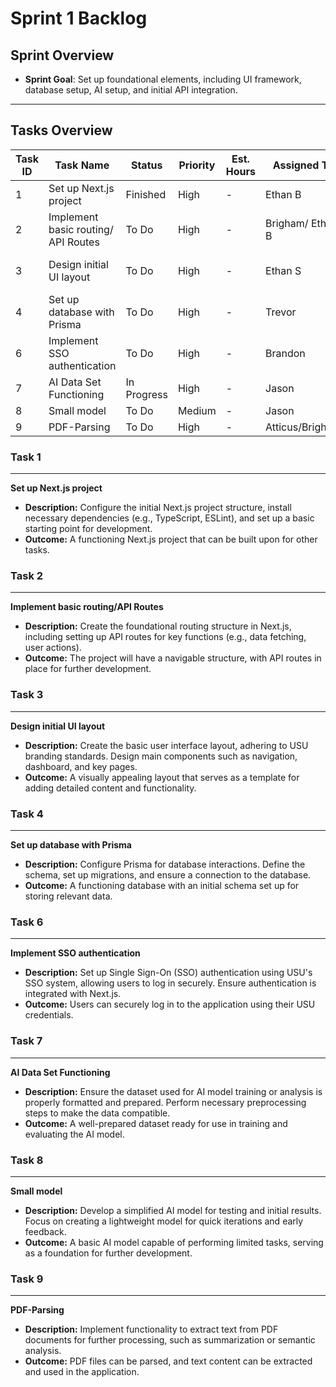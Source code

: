 # Sprint 1 Backlog

## Sprint Overview
- **Sprint Goal**: Set up foundational elements, including UI framework, database setup, AI setup, and initial API integration.

---

## Tasks Overview

| Task ID | Task Name                   | Status       | Priority | Est. Hours | Assigned To | Notes                    |
|---------|-----------------------------|--------------|----------|------------|-------------|--------------------------|
| 1       | Set up Next.js project             | Finished     | High     | -          | Ethan B         |                          |
| 2       | Implement basic routing/ API Routes| To Do        | High     | -          | Brigham/ Ethan B|                          |
| 3       | Design initial UI layout           | To Do        | High     | -          | Ethan S         | Use USU branding standards|
| 4       | Set up database with Prisma        | To Do        | High     | -          | Trevor          |                          |
| 6       | Implement SSO authentication       | To Do        | High     | -          | Brandon         |                          |
| 7       | AI Data Set Functioning            | In Progress  | High     | -          | Jason           |                          |
| 8       | Small model                        | To Do        | Medium   | -          | Jason           |                          |
| 9       | PDF-Parsing                        | To Do        | High     | -          | Atticus/Brigham |                          |

### Task 1
----
**Set up Next.js project**
- **Description:** Configure the initial Next.js project structure, install necessary dependencies (e.g., TypeScript, ESLint), and set up a basic starting point for development.
- **Outcome:** A functioning Next.js project that can be built upon for other tasks.

### Task 2
----
**Implement basic routing/API Routes**
- **Description:** Create the foundational routing structure in Next.js, including setting up API routes for key functions (e.g., data fetching, user actions).
- **Outcome:** The project will have a navigable structure, with API routes in place for further development.

### Task 3
----
**Design initial UI layout**
- **Description:** Create the basic user interface layout, adhering to USU branding standards. Design main components such as navigation, dashboard, and key pages.
- **Outcome:** A visually appealing layout that serves as a template for adding detailed content and functionality.

### Task 4
----
**Set up database with Prisma**
- **Description:** Configure Prisma for database interactions. Define the schema, set up migrations, and ensure a connection to the database.
- **Outcome:** A functioning database with an initial schema set up for storing relevant data.

### Task 6
----
**Implement SSO authentication**
- **Description:** Set up Single Sign-On (SSO) authentication using USU's SSO system, allowing users to log in securely. Ensure authentication is integrated with Next.js.
- **Outcome:** Users can securely log in to the application using their USU credentials.

### Task 7
----
**AI Data Set Functioning**
- **Description:** Ensure the dataset used for AI model training or analysis is properly formatted and prepared. Perform necessary preprocessing steps to make the data compatible.
- **Outcome:** A well-prepared dataset ready for use in training and evaluating the AI model.

### Task 8
----
**Small model**
- **Description:** Develop a simplified AI model for testing and initial results. Focus on creating a lightweight model for quick iterations and early feedback.
- **Outcome:** A basic AI model capable of performing limited tasks, serving as a foundation for further development.

### Task 9
----
**PDF-Parsing**
- **Description:** Implement functionality to extract text from PDF documents for further processing, such as summarization or semantic analysis.
- **Outcome:** PDF files can be parsed, and text content can be extracted and used in the application.
